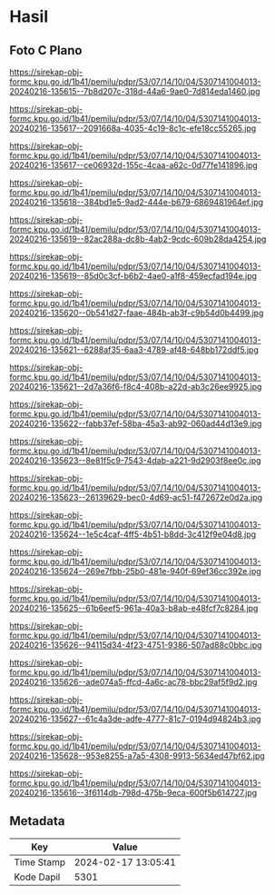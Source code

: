 # Hasil

## Foto C Plano

https://sirekap-obj-formc.kpu.go.id/1b41/pemilu/pdpr/53/07/14/10/04/5307141004013-20240216-135615--7b8d207c-318d-44a6-9ae0-7d814eda1460.jpg

https://sirekap-obj-formc.kpu.go.id/1b41/pemilu/pdpr/53/07/14/10/04/5307141004013-20240216-135617--2091668a-4035-4c19-8c1c-efe18cc55265.jpg

https://sirekap-obj-formc.kpu.go.id/1b41/pemilu/pdpr/53/07/14/10/04/5307141004013-20240216-135617--ce06932d-155c-4caa-a62c-0d77fe141896.jpg

https://sirekap-obj-formc.kpu.go.id/1b41/pemilu/pdpr/53/07/14/10/04/5307141004013-20240216-135618--384bd1e5-9ad2-444e-b679-6869481964ef.jpg

https://sirekap-obj-formc.kpu.go.id/1b41/pemilu/pdpr/53/07/14/10/04/5307141004013-20240216-135619--82ac288a-dc8b-4ab2-9cdc-609b28da4254.jpg

https://sirekap-obj-formc.kpu.go.id/1b41/pemilu/pdpr/53/07/14/10/04/5307141004013-20240216-135619--85d0c3cf-b6b2-4ae0-a1f8-459ecfad194e.jpg

https://sirekap-obj-formc.kpu.go.id/1b41/pemilu/pdpr/53/07/14/10/04/5307141004013-20240216-135620--0b541d27-faae-484b-ab3f-c9b54d0b4499.jpg

https://sirekap-obj-formc.kpu.go.id/1b41/pemilu/pdpr/53/07/14/10/04/5307141004013-20240216-135621--6288af35-6aa3-4789-af48-648bb172ddf5.jpg

https://sirekap-obj-formc.kpu.go.id/1b41/pemilu/pdpr/53/07/14/10/04/5307141004013-20240216-135621--2d7a36f6-f8c4-408b-a22d-ab3c26ee9925.jpg

https://sirekap-obj-formc.kpu.go.id/1b41/pemilu/pdpr/53/07/14/10/04/5307141004013-20240216-135622--fabb37ef-58ba-45a3-ab92-060ad44d13e9.jpg

https://sirekap-obj-formc.kpu.go.id/1b41/pemilu/pdpr/53/07/14/10/04/5307141004013-20240216-135623--8e81f5c9-7543-4dab-a221-9d2903f8ee0c.jpg

https://sirekap-obj-formc.kpu.go.id/1b41/pemilu/pdpr/53/07/14/10/04/5307141004013-20240216-135623--26139629-bec0-4d69-ac51-f472672e0d2a.jpg

https://sirekap-obj-formc.kpu.go.id/1b41/pemilu/pdpr/53/07/14/10/04/5307141004013-20240216-135624--1e5c4caf-4ff5-4b51-b8dd-3c412f9e04d8.jpg

https://sirekap-obj-formc.kpu.go.id/1b41/pemilu/pdpr/53/07/14/10/04/5307141004013-20240216-135624--269e7fbb-25b0-481e-940f-69ef36cc392e.jpg

https://sirekap-obj-formc.kpu.go.id/1b41/pemilu/pdpr/53/07/14/10/04/5307141004013-20240216-135625--61b6eef5-961a-40a3-b8ab-e48fcf7c8284.jpg

https://sirekap-obj-formc.kpu.go.id/1b41/pemilu/pdpr/53/07/14/10/04/5307141004013-20240216-135626--94115d34-4f23-4751-9386-507ad88c0bbc.jpg

https://sirekap-obj-formc.kpu.go.id/1b41/pemilu/pdpr/53/07/14/10/04/5307141004013-20240216-135626--ade074a5-ffcd-4a6c-ac78-bbc29af5f9d2.jpg

https://sirekap-obj-formc.kpu.go.id/1b41/pemilu/pdpr/53/07/14/10/04/5307141004013-20240216-135627--61c4a3de-adfe-4777-81c7-0194d94824b3.jpg

https://sirekap-obj-formc.kpu.go.id/1b41/pemilu/pdpr/53/07/14/10/04/5307141004013-20240216-135628--953e8255-a7a5-4308-9913-5634ed47bf62.jpg

https://sirekap-obj-formc.kpu.go.id/1b41/pemilu/pdpr/53/07/14/10/04/5307141004013-20240216-135616--3f6114db-798d-475b-9eca-600f5b614727.jpg


## Metadata

| Key        | Value               |
| ---------- | ------------------- |
| Time Stamp | 2024-02-17 13:05:41 |
| Kode Dapil | 5301                |



